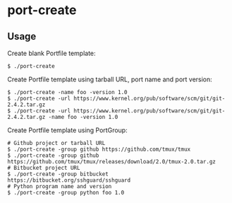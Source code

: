 # port-create

## Usage

Create blank Portfile template:

    $ ./port-create

Create Portfile template using tarball URL, port name and port version:

    $ ./port-create -name foo -version 1.0
    $ ./port-create -url https://www.kernel.org/pub/software/scm/git/git-2.4.2.tar.gz
    $ ./port-create -url https://www.kernel.org/pub/software/scm/git/git-2.4.2.tar.gz -name foo -version 1.0

Create Portfile template using PortGroup:

    # Github project or tarball URL
    $ ./port-create -group github https://github.com/tmux/tmux
    $ ./port-create -group github https://github.com/tmux/tmux/releases/download/2.0/tmux-2.0.tar.gz
    # Bitbucket project URL
    $ ./port-create -group bitbucket https://bitbucket.org/sshguard/sshguard
    # Python program name and version
    $ ./port-create -group python foo 1.0
